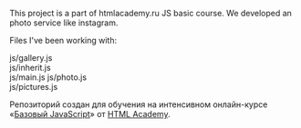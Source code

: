 This project is a part of htmlacademy.ru JS basic course.
We developed an photo service like instagram.

Files I've been working with:

js/gallery.js  
js/inherit.js  
js/main.js 
js/photo.js  
js/pictures.js

Репозиторий создан для обучения на интенсивном онлайн-курсе «[Базовый JavaScript](https://htmlacademy.ru/js_intensive)» от [HTML Academy](https://htmlacademy.ru).